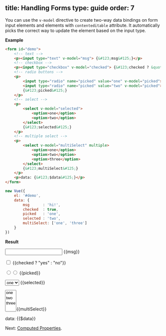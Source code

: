 title: Handling Forms
type: guide
order: 7
---

You can use the `v-model` directive to create two-way data bindings on form input elements and elements with `contenteditable` attribute. It automatically picks the correct way to update the element based on the input type.

**Example**

``` html
<form id="demo">
    <!-- text -->
    <p><input type="text" v-model="msg"> {&#123;msg&#125;}</p>
    <!-- checkbox -->
    <p><input type="checkbox" v-model="checked"> {&#123;checked ? &quot;yes&quot; : &quot;no&quot;&#125;}</p>
    <!-- radio buttons -->
    <p>
        <input type="radio" name="picked" value="one" v-model="picked">
        <input type="radio" name="picked" value="two" v-model="picked">
        {&#123;picked&#125;}
    </p>
    <!-- select -->
    <p>
        <select v-model="selected">
            <option>one</option>
            <option>two</option>
        </select>
        {&#123;selected&#125;}
    </p>
    <!-- multiple select -->
    <p>
        <select v-model="multiSelect" multiple>
            <option>one</option>
            <option>two</option>
            <option>three</option>
        </select>
        {&#123;multiSelect&#125;}
    </p>
    <p>data: {&#123;$data&#125;}</p>
</form>
```

``` js
new Vue({
    el: '#demo',
    data: {
        msg      : 'hi!',
        checked  : true,
        picked   : 'one',
        selected : 'two',
        multiSelect: ['one', 'three']
    }
})
```

**Result**

<form id="demo"><p><input type="text" v-model="msg"> {&#123;msg&#125;}</p><p><input type="checkbox" v-model="checked"> {&#123;checked ? &quot;yes&quot; : &quot;no&quot;&#125;}</p><p><input type="radio" v-model="picked" name="picked" value="one"><input type="radio" v-model="picked" name="picked" value="two"> {&#123;picked&#125;}</p><p><select v-model="selected"><option>one</option><option>two</option></select> {&#123;selected&#125;}</p><p><select v-model="multiSelect" multiple><option>one</option><option>two</option><option>three</option></select>{&#123;multiSelect&#125;}</p><p>data: {&#123;$data&#125;}</p></form>
<script>
new Vue({
    el: '#demo',
    data: {
        msg      : 'hi!',
        checked  : true,
        picked   : 'one',
        selected : 'two',
        multiSelect: ['one', 'three']
    }
})
</script>

Next: [Computed Properties](/guide/computed.html).
